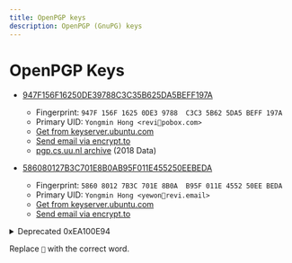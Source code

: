```yaml
---
title: OpenPGP keys
description: OpenPGP (GnuPG) keys
---
```


# OpenPGP Keys

<!--
SPDX-FileCopyrightText: (C) 2024 Hong Yongmin (https://revi.xyz/) <yewon@revi.email>

SPDX-License-Identifier: LicenseRef-CC-BY-2.0-KR
-->

- [947F156F16250DE39788C3C35B625DA5BEFF197A](https://revi.xyz/0xBEFF197A.asc)
  - Fingerprint: `947F 156F 1625 0DE3 9788  C3C3 5B62 5DA5 BEFF 197A`
  - Primary UID: `Yongmin Hong <revi📮pobox.com>`
  - [Get from keyserver.ubuntu.com](https://keyserver.ubuntu.com/pks/lookup?op=vindex&fingerprint=on&search=0x5B625DA5BEFF197A)
  - [Send email via encrypt.to](https://encrypt.to/0x947F156F16250DE39788C3C35B625DA5BEFF197A)
  - [pgp.cs.uu.nl archive](https://archive.is/B2qu3) (2018 Data)

- [586080127B3C701E8B0AB95F011E455250EEBEDA](https://revi.xyz/0x50EEBEDA.asc)
  - Fingerprint: `5860 8012 7B3C 701E 8B0A  B95F 011E 4552 50EE BEDA`
  - Primary UID: `Yongmin Hong <yewon📮revi.email>`
  - [Get from keyserver.ubuntu.com](https://keyserver.ubuntu.com/pks/lookup?op=vindex&search=0x011E455250EEBEDA)
  - [Send email via encrypt.to](https://encrypt.to/0x586080127B3C701E8B0AB95F011E455250EEBEDA)

<details>
<summary>Deprecated 0xEA100E94</summary>

- [12DD5306418C8E0A8F55761D1EB4F6CEEA100E94](https://revi.xyz/0xEA100E94.asc)
  - Fingerprint: `12DD 5306 418C 8E0A 8F55  761D 1EB4 F6CE EA10 0E94`
  - Primary UID: `Yongmin Hong <revi📮omglol.email>`
  - [Get from keyserver.ubuntu.com](https://keyserver.ubuntu.com/pks/lookup?op=vindex&fingerprint=on&search=0x1EB4F6CEEA100E94)
  - [Send email via encrypt.to](https://encrypt.to/0x12DD5306418C8E0A8F55761D1EB4F6CEEA100E94)

</details>

Replace `📮` with the correct word.

